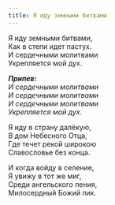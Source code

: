 ```yaml
---
title: Я иду земными битвами
---
```


Я иду земными битвами,  
Как в степи идет пастух.  
И сердечными молитвами  
Укрепляется мой дух.

*__Припев:__  
И сердечными молитвами  
И сердечными молитвами  
И сердечными молитвами  
Укрепляется мой дух.*

Я иду в страну далёкую,  
В дом Небесного Отца,  
Где течет рекой широкою  
Славословье без конца.
 
И когда войду в селение,  
Я увижу в тот же миг,  
Среди ангельского пения,  
Милосердный Божий лик.
